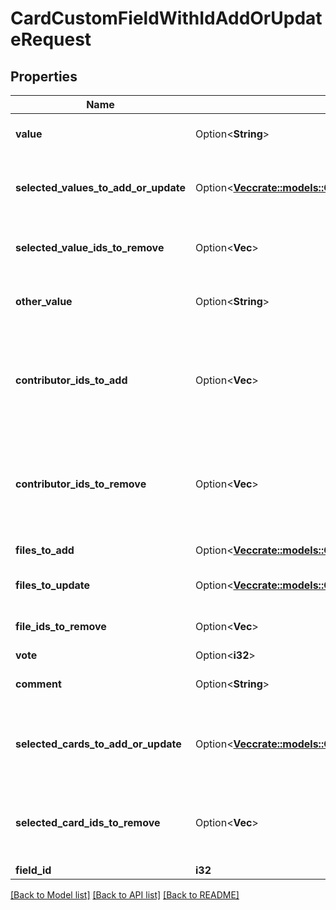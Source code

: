 # CardCustomFieldWithIdAddOrUpdateRequest

## Properties

Name | Type | Description | Notes
------------ | ------------- | ------------- | -------------
**value** | Option<**String**> | The value of custom field. | [optional]
**selected_values_to_add_or_update** | Option<[**Vec<crate::models::CardCustomFieldSelectedValueAddOrUpdateRequest>**](CardCustomFieldSelectedValueAddOrUpdateRequest.md)> | A list of selected values to add or update. | [optional]
**selected_value_ids_to_remove** | Option<**Vec<i32>**> | A list of selected values to remove. | [optional]
**other_value** | Option<**String**> | The other value of custom field. | [optional]
**contributor_ids_to_add** | Option<**Vec<i32>**> | The contributor ids which will be added to card custom field. | [optional]
**contributor_ids_to_remove** | Option<**Vec<i32>**> | The contributor ids which will be removed from card custom field. | [optional]
**files_to_add** | Option<[**Vec<crate::models::CardCustomFieldFileCreateRequest>**](CardCustomFieldFileCreateRequest.md)> | A list of files to add. | [optional]
**files_to_update** | Option<[**Vec<crate::models::CardCustomFieldFileWithIdUpdateRequest>**](CardCustomFieldFileWithIdUpdateRequest.md)> | A list of files to update. | [optional]
**file_ids_to_remove** | Option<**Vec<i32>**> | A list of file ids to remove. | [optional]
**vote** | Option<**i32**> | Your vote. | [optional]
**comment** | Option<**String**> | A comment about your vote. | [optional]
**selected_cards_to_add_or_update** | Option<[**Vec<crate::models::CardCustomFieldSelectedCardAddOrUpdateRequest>**](CardCustomFieldSelectedCardAddOrUpdateRequest.md)> | A list of the selected card ids for the custom field to add or update. | [optional]
**selected_card_ids_to_remove** | Option<**Vec<i32>**> | A list of the selected card ids for the custom field to remove. | [optional]
**field_id** | **i32** |  | 

[[Back to Model list]](../README.md#documentation-for-models) [[Back to API list]](../README.md#documentation-for-api-endpoints) [[Back to README]](../README.md)



